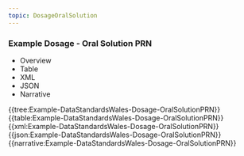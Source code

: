 ```yaml
---
topic: DosageOralSolution
---
```


### Example Dosage - Oral Solution PRN

<div class="tab-wrap">
  <ul class="tab-head">
    <li class="tablink" onclick="openCity(this,'tabtree')" data-target="tabtree">
      Overview
    </li>
    <li class="tablink" onclick="openCity(this,'tabtable')" data-target="tabtable">
      Table
    </li>
    <li class="tablink tab-active" onclick="openCity(this,'tabxml')" data-target="tabxml">
      XML
    </li>    
    <li class="tablink" onclick="openCity(this,'tabjson')" data-target="tabjson">
      JSON
    </li>    
    <li class="tablink" onclick="openCity(this,'tabnarrative')" data-target="tabnarrative">
      Narrative
    </li>
  </ul>
  <div class="tab-main">
    <div id="tabtree" class="tabcontent">
      {{tree:Example-DataStandardsWales-Dosage-OralSolutionPRN}}
    </div>
    <div id="tabtable" class="tabcontent">
      {{table:Example-DataStandardsWales-Dosage-OralSolutionPRN}}
    </div>       
    <div id="tabxml" class="tabcontent active">      
      {{xml:Example-DataStandardsWales-Dosage-OralSolutionPRN}}
    </div>
    <div id="tabjson" class="tabcontent">
      {{json:Example-DataStandardsWales-Dosage-OralSolutionPRN}}
    </div>       
    <div id="tabnarrative" class="tabcontent">
      {{narrative:Example-DataStandardsWales-Dosage-OralSolutionPRN}}
    </div>  
  </div>
</div>